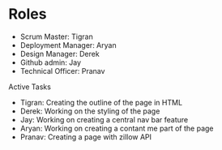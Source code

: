 # Roles
- Scrum Master: Tigran
- Deployment Manager: Aryan
- Design Manager: Derek
- Github admin: Jay
- Technical Officer: Pranav

Active Tasks
- Tigran: Creating the outline of the page in HTML
- Derek: Working on the styling of the page
- Jay: Working on creating a central nav bar feature
- Aryan: Working on creating a contant me part of the page
- Pranav: Creating a page with zillow API
